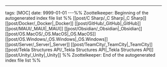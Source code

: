 ---
tags: [MOC]
date: 9999-01-01
---%% Zoottelkeeper: Beginning of the autogenerated index file list  %%
 [[post/C Sharp/_C Sharp|_C Sharp]]
 [[post/Docker/_Docker|_Docker]]
 [[post/GitHub/_GitHub|_GitHub]]
 [[post/MAUI/_MAUI|_MAUI]]
 [[post/Obsidian/_Obsidian|_Obsidian]]
 [[post/OS.MacOS/_OS.MacOS|_OS.MacOS]]
 [[post/OS.Windows/_OS.Windows|_OS.Windows]]
 [[post/Server/_Server|_Server]]
 [[post/TeamCity/_TeamCity|_TeamCity]]
 [[post/Tekla Structures API/_Tekla Structures API|_Tekla Structures API]]
 [[post/Unity/_Unity|_Unity]]
%% Zoottelkeeper: End of the autogenerated index file list  %%
